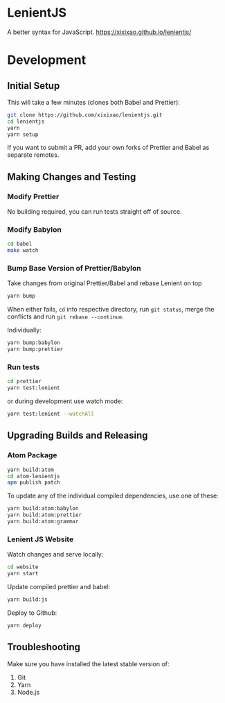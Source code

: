 # LenientJS

A better syntax for JavaScript. https://xixixao.github.io/lenientjs/

# Development

## Initial Setup

This will take a few minutes (clones both Babel and Prettier):

```sh
git clone https://github.com/xixixao/lenientjs.git
cd lenientjs
yarn
yarn setup
```

If you want to submit a PR, add your own forks of Prettier and Babel as separate remotes.

## Making Changes and Testing

### Modify Prettier

No building required, you can run tests straight off of source.

### Modify Babylon

```sh
cd babel
make watch
```

### Bump Base Version of Prettier/Babylon

Take changes from original Prettier/Babel and rebase Lenient on top

```sh
yarn bump
```

When either fails, `cd` into respective directory, run `git status`, merge
the conflicts and run `git rebase --continue`.

Individually:

```sh
yarn bump:babylon
yarn bump:prettier
```

### Run tests

```sh
cd prettier
yarn test:lenient
```

or during development use watch mode:

```sh
yarn test:lenient --watchAll
```

## Upgrading Builds and Releasing

### Atom Package

```sh
yarn build:atom
cd atom-lenientjs
apm publish patch
```

To update any of the individual compiled dependencies, use one of these:

```sh
yarn build:atom:babylon
yarn build:atom:prettier
yarn build:atom:grammar
```

### Lenient JS Website

Watch changes and serve locally:

```sh
cd website
yarn start
```

Update compiled prettier and babel:

```sh
yarn build:js
```

Deploy to Github:

```sh
yarn deploy
```

## Troubleshooting

Make sure you have installed the latest stable version of:

1.  Git
2.  Yarn
3.  Node.js
